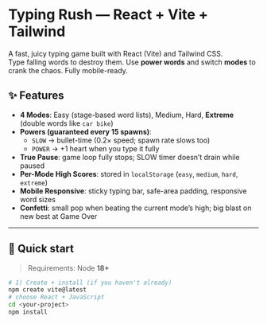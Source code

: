 # Typing Rush — React + Vite + Tailwind

A fast, juicy typing game built with React (Vite) and Tailwind CSS.  
Type falling words to destroy them. Use **power words** and switch **modes** to crank the chaos. Fully mobile-ready.

## ✨ Features

- **4 Modes**: Easy (stage-based word lists), Medium, Hard, **Extreme** (double words like `car bike`)
- **Powers (guaranteed every 15 spawns)**:
  - `SLOW` → bullet-time (0.2× speed; spawn rate slows too)
  - `POWER` → +1 heart when you type it fully
- **True Pause**: game loop fully stops; SLOW timer doesn’t drain while paused
- **Per-Mode High Scores**: stored in `localStorage` (`easy`, `medium`, `hard`, `extreme`)
- **Mobile Responsive**: sticky typing bar, safe-area padding, responsive word sizes
- **Confetti**: small pop when beating the current mode’s high; big blast on new best at Game Over

---

## 🚀 Quick start

> Requirements: Node **18+**

```bash
# 1) Create + install (if you haven't already)
npm create vite@latest
# choose React + JavaScript
cd <your-project>
npm install
